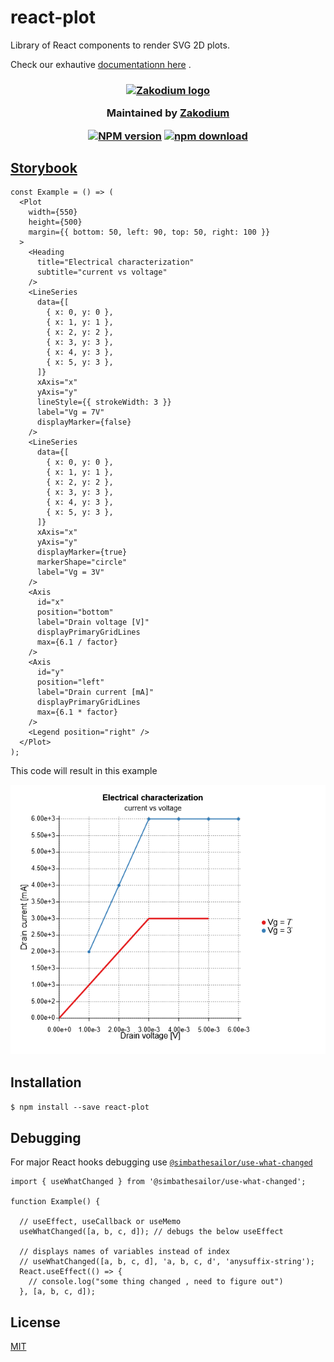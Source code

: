 # react-plot

Library of React components to render SVG 2D plots.

Check our exhautive [documentationn here](https://react-plot.zakodium.com/) .

<h3 align="center">

  <a href="https://www.zakodium.com">
    <img src="https://www.zakodium.com/brand/zakodium-logo-white.svg" width="50" alt="Zakodium logo" />
  </a>

  <p>
    Maintained by <a href="https://www.zakodium.com">Zakodium</a>
  </p>

[![NPM version][npm-image]][npm-url]
[![npm download][download-image]][download-url]

</h3>

## [Storybook](https://zakodium-oss.github.io/react-plot/)

```tsx
const Example = () => (
  <Plot
    width={550}
    height={500}
    margin={{ bottom: 50, left: 90, top: 50, right: 100 }}
  >
    <Heading
      title="Electrical characterization"
      subtitle="current vs voltage"
    />
    <LineSeries
      data={[
        { x: 0, y: 0 },
        { x: 1, y: 1 },
        { x: 2, y: 2 },
        { x: 3, y: 3 },
        { x: 4, y: 3 },
        { x: 5, y: 3 },
      ]}
      xAxis="x"
      yAxis="y"
      lineStyle={{ strokeWidth: 3 }}
      label="Vg = 7V"
      displayMarker={false}
    />
    <LineSeries
      data={[
        { x: 0, y: 0 },
        { x: 1, y: 1 },
        { x: 2, y: 2 },
        { x: 3, y: 3 },
        { x: 4, y: 3 },
        { x: 5, y: 3 },
      ]}
      xAxis="x"
      yAxis="y"
      displayMarker={true}
      markerShape="circle"
      label="Vg = 3V"
    />
    <Axis
      id="x"
      position="bottom"
      label="Drain voltage [V]"
      displayPrimaryGridLines
      max={6.1 / factor}
    />
    <Axis
      id="y"
      position="left"
      label="Drain current [mA]"
      displayPrimaryGridLines
      max={6.1 * factor}
    />
    <Legend position="right" />
  </Plot>
);
```

This code will result in this example

![Plot Example](./PlotExample.png)

## Installation

`$ npm install --save react-plot`

## Debugging

For major React hooks debugging use [`@simbathesailor/use-what-changed`](https://github.com/simbathesailor/use-what-changed)

```tsx
import { useWhatChanged } from '@simbathesailor/use-what-changed';

function Example() {

  // useEffect, useCallback or useMemo
  useWhatChanged([a, b, c, d]); // debugs the below useEffect

  // displays names of variables instead of index
  // useWhatChanged([a, b, c, d], 'a, b, c, d', 'anysuffix-string');
  React.useEffect(() => {
    // console.log("some thing changed , need to figure out")
  }, [a, b, c, d]);
```

## License

[MIT](./LICENSE)

[npm-image]: https://img.shields.io/npm/v/react-plot.svg?style=flat-square
[npm-url]: https://www.npmjs.com/package/react-plot
[download-image]: https://img.shields.io/npm/dm/react-plot.svg?style=flat-square
[download-url]: https://www.npmjs.com/package/react-plot
